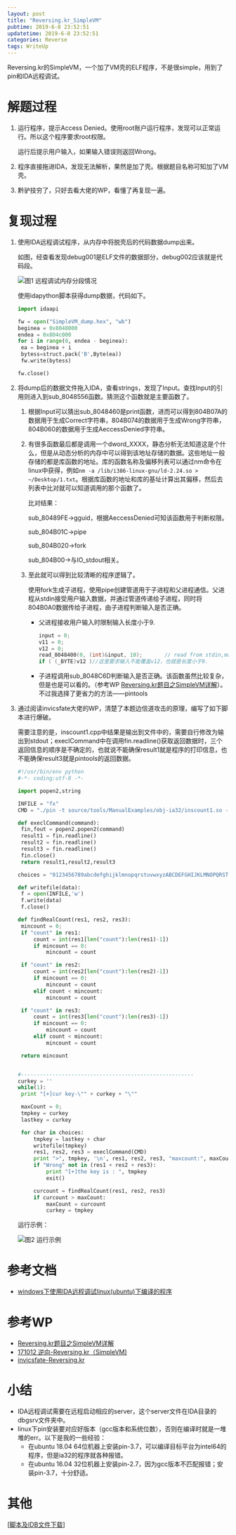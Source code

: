 ```yaml
---
layout: post
title: "Reversing.kr_SimpleVM"
pubtime: 2019-6-8 23:52:51
updatetime: 2019-6-8 23:52:51
categories: Reverse
tags: WriteUp
---
```


Reversing.kr的SimpleVM，一个加了VM壳的ELF程序，不是很simple，用到了pin和IDA远程调试。


# 解题过程

1. 运行程序，提示Access Denied。使用root账户运行程序，发现可以正常运行。所以这个程序要求root权限。

   运行后提示用户输入，如果输入错误则返回Wrong。

2. 程序直接拖进IDA，发现无法解析，果然是加了壳。根据题目名称可知加了VM壳。

3. 黔驴技穷了，只好去看大佬的WP，看懂了再复现一遍。

# 复现过程

1. 使用IDA远程调试程序，从内存中将脱壳后的代码数据dump出来。

   如图，经查看发现debug001是ELF文件的数据部分，debug002应该就是代码段。

   ![图1 远程调试内存分段情况](https://chrishuppor.github.io/image/Snipaste_2019-06-08_22-55-42.PNG)

   使用idapython脚本获得dump数据，代码如下。

   ```python
   import idaapi
   
   fw = open("SimpleVM_dump.hex", "wb")
   beginea = 0x8048000
   endea = 0x804c000
   for i in range(0, endea - beginea):
   	ea = beginea + i
   	bytess=struct.pack('B',Byte(ea))
   	fw.write(bytess)
   
   fw.close()
   ```

2. 将dump后的数据文件拖入IDA，查看strings，发现了Input。查找Input的引用则进入到sub_8048556函数。猜测这个函数就是主要函数了。

   1. 根据Input可以猜出sub_8048460是print函数，进而可以得到804B07A的数据用于生成Correct字符串，804B074的数据用于生成Wrong字符串，804B060的数据用于生成AeccessDenied字符串。

   2. 有很多函数最后都是调用一个dword_XXXX，静态分析无法知道这是个什么，但是从动态分析的内存中可以得到该地址存储的数据。这些地址一般存储的都是库函数的地址。库的函数名称及偏移列表可以通过nm命令在linux中获得，例如```nm -a /lib/i386-linux-gnu/ld-2.24.so > ~/Desktop/1.txt```。根据库函数的地址和库的基址计算出其偏移，然后去列表中比对就可以知道调用的那个函数了。

      比对结果：

      sub_80489FE->gguid，根据AeccessDenied可知该函数用于判断权限。

      sub_804B01C->pipe

      sub_804B020->fork

      sub_804B00->与IO_stdout相关。

   3. 至此就可以得到比较清晰的程序逻辑了。

      使用fork生成子进程，使用pipe创建管道用于子进程和父进程通信。父进程从stdin接受用户输入数据，并通过管道传递给子进程，同时将804B0A0数据传给子进程，由子进程判断输入是否正确。

      * 父进程接收用户输入时限制输入长度小于9.

        ```c
        input = 0;
        v11 = 0;
        v12 = 0;
        read_8048400(0, (int)&input, 10);       // read from stdin,maxbytes is 10
        if ( (_BYTE)v12 )//这里要求输入不能覆盖v12，也就是长度小于9.
        ```

      * 子进程调用sub_8048C6D判断输入是否正确。该函数虽然比较复杂，但是也是可以看的。（参考WP [Reversing.kr题目之SimpleVM详解](https://www.freebuf.com/news/164664.html)）。不过我选择了更省力的方法——pintools

3. 通过阅读invicsfate大佬的WP，清楚了本题边信道攻击的原理，编写了如下脚本进行爆破。

   需要注意的是，inscount1.cpp中结果是输出到文件中的，需要自行修改为输出到stdout；execlCommand中在调用fin.readline()获取返回数据时，三个返回信息的顺序是不确定的，也就说不能确保result1就是程序的打印信息，也不能确保result3就是pintools的返回数据。

   ```python
   #!/usr/bin/env python
   #-*- coding:utf-8 -*-
   
   import popen2,string
   
   INFILE = "fx"
   CMD = "./pin -t source/tools/ManualExamples/obj-ia32/inscount1.so -- ./SimpleVM <" + INFILE
   
   def execlCommand(command):
   	fin,fout = popen2.popen2(command)
   	result1 = fin.readline()
   	result2 = fin.readline()
   	result3 = fin.readline()
   	fin.close()
   	return result1,result2,result3
   
   choices = "0123456789abcdefghijklmnopqrstuvwxyzABCDEFGHIJKLMNOPQRSTUVWXYZ!#$%&'()*+,-./:;<=>?@[\]^_`{|}~"
   
   def writefile(data):
   	f = open(INFILE,'w')
   	f.write(data)
   	f.close()
   
   def findRealCount(res1, res2, res3):
   	mincount = 0;
   	if "count" in res1:
   		count = int(res1[len("count"):len(res1)-1])
   		if mincount == 0:
   			mincount = count
   
   	if "count" in res2:
   		count = int(res2[len("count"):len(res2)-1])
   		if mincount == 0:
   			mincount = count
   		elif count < mincount:
   			mincount = count
   
   	if "count" in res3:
   		count = int(res3[len("count"):len(res3)-1])
   		if mincount == 0:
   			mincount = count
   		elif count < mincount:
   			mincount = count
   
   	return mincount
   
   
   #-------------------------------------------------------
   curkey = ''
   while(1):
   	print "[+]cur key-\"" + curkey + "\""
   
   	maxCount = 0;
   	tmpkey = curkey
   	lastkey = curkey
   
   	for char in choices:
   		tmpkey = lastkey + char
   		writefile(tmpkey)
   		res1, res2, res3 = execlCommand(CMD)
   		print ">", tmpkey, '\n', res1, res2, res3, "maxcount:", maxCount, "\n"
   		if "Wrong" not in (res1 + res2 + res3):
   			print "[+]the key is : ", tmpkey
   			exit()
   
   		curcount = findRealCount(res1, res2, res3)
   		if curcount > maxCount:
   			maxCount = curcount
   			curkey = tmpkey
   ```

   运行示例：

   ![图2 运行示例](https://chrishuppor.github.io/image/Snipaste_2019-06-08_23-38-07.PNG)

# 参考文档

* [windows下使用IDA远程调试linux(ubuntu)下编译的程序](https://blog.csdn.net/lacoucou/article/details/71079552)

# 参考WP

* [Reversing.kr题目之SimpleVM详解](https://www.freebuf.com/news/164664.html)
* [171012 逆向-Reversing.kr（SimpleVM)](https://blog.csdn.net/whklhhhh/article/details/78221365)
* [invicsfate-Reversing.kr](http://invicsfate.cc/2017/09/18/reversing-kr/?nsukey=7EFkQUzSz2nFYRDmRCeolHMtQnmzZBoGYHUU50QI7Bc0xMkHYUIBvpOYNYXJDfrzX4pfToRQKC0iR9Vuzb0y42tJYAvOAmpKODlZ82UZKKYrY639VbLrXMa69bX2Ycyb%2FNlQkylQ23gn2rpzL2wTMyn0lEwegX2xrByI4fkkIwv9u3aZsbMgcRC2D9XNX1iPdo5DrhoVlI%2BFbh9S9xCs0A%3D%3D)

# 小结

* IDA远程调试需要在远程启动相应的server，这个server文件在IDA目录的dbgsrv文件夹中。
* linux下pin安装要对应好版本（gcc版本和系统位数），否则在编译时就是一堆堆的err。以下是我的一些经验：
  * 在ubuntu 18.04 64位机器上安装pin-3.7，可以编译目标平台为intel64的程序，但是ia32的程序就各种报错。
  * 在ubuntu 16.04 32位机器上安装pin-2.7，因为gcc版本不匹配报错；安装pin-3.7，十分舒适。

# 其他

[[脚本及IDB文件下载](https://github.com/chrishuppor/attachToBlog/tree/master/SimpleVM.idb)]